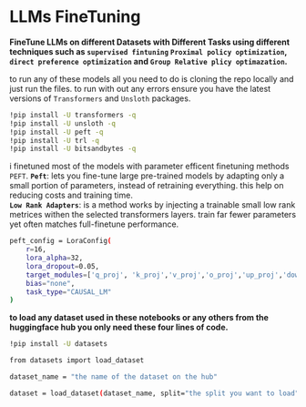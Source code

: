 # LLMs FineTuning
**FineTune LLMs on different Datasets with Different Tasks using different techniques such as `supervised fintuning` `Proximal policy optimization`, `direct preference optimization` and `Group Relative plicy optimazation`.**

to run any of these models all you need to do is cloning the repo locally and just run the files.
to run with out any errors ensure you have the latest versions of `Transformers` and `Unsloth` packages.
```bash
!pip install -U transformers -q
!pip install -U unsloth -q
!pip install -U peft -q
!pip install -U trl -q
!pip install -U bitsandbytes -q
```

i finetuned most of the models with parameter efficent finetuning methods `PEFT`.
**`Peft`**: lets you fine-tune large pre-trained models by adapting only a small portion of parameters, instead of retraining everything. this help on reducing costs and training time.<br>
**`Low Rank Adapters`**: is a method works by injecting a trainable small low rank metrices withen the selected transformers layers. train far fewer parameters yet often matches full-finetune performance.
```bash
peft_config = LoraConfig(
    r=16,
    lora_alpha=32,
    lora_dropout=0.05,
    target_modules=['q_proj', 'k_proj','v_proj','o_proj','up_proj','down_proj','gate_proj'],
    bias="none",
    task_type="CAUSAL_LM"
)
```
**to load any dataset used in these notebooks or any others from the huggingface hub you only need these four lines of code.**


```bash
!pip install -U datasets 

from datasets import load_dataset

dataset_name = "the name of the dataset on the hub"

dataset = load_dataset(dataset_name, split="the split you want to load")

```
